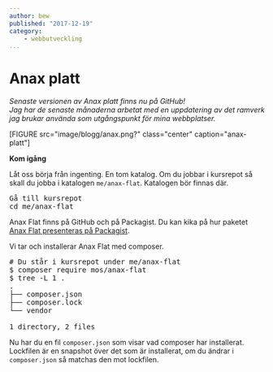 ```yaml
---
author: bew
published: "2017-12-19"
category:
    - webbutveckling
...
```

Anax platt
==================================

*Senaste versionen av Anax platt finns nu på GitHub!*  
*Jag har de senaste månaderna arbetat med en uppdatering av det ramverk jag brukar använda som utgångspunkt för mina webbplatser.*
<!--more-->
[FIGURE src="image/blogg/anax.png?" class="center" caption="anax-platt"]

**Kom igång**  

<p>Låt oss börja från ingenting. En tom katalog. Om du jobbar i kursrepot så skall du jobba i katalogen <code>me/anax-flat</code>. Katalogen bör finnas där.</p>

<pre class="hljs"><span class="hljs-comment">Gå till kursrepot</span>
<span class="hljs-built_in">cd</span> me/anax-flat
</pre>

<p>Anax Flat finns på GitHub och på Packagist. Du kan kika på hur paketet <a href="https://packagist.org/packages/mos/anax-flat">Anax Flat presenteras på Packagist</a>.</p>

<p>Vi tar och installerar Anax Flat med composer.</p>

<pre class="hljs"><span class="hljs-comment"># Du står i kursrepot under me/anax-flat</span>
$ composer require mos/anax-flat
$ tree -L 1 .
.                                               
├── composer.json                               
├── composer.lock                               
└── vendor                                      

1 directory, 2 files                            
</pre>

<p>Nu har du en fil <code>composer.json</code> som visar vad composer har installerat. Lockfilen är en snapshot över det som är installerat, om du ändrar i <code>composer.json</code> så matchas den mot lockfilen.</p>
